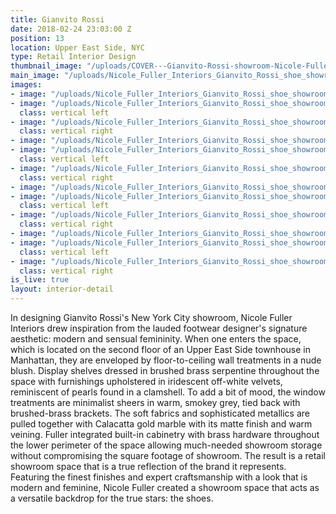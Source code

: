 ```yaml
---
title: Gianvito Rossi
date: 2018-02-24 23:03:00 Z
position: 13
location: Upper East Side, NYC
type: Retail Interior Design
thumbnail_image: "/uploads/COVER---Gianvito-Rossi-showroom-Nicole-Fuller-commercial-retail-interior-designer.jpg"
main_image: "/uploads/Nicole_Fuller_Interiors_Gianvito_Rossi_shoe_showroom_NYC_20.jpg"
images:
- image: "/uploads/Nicole_Fuller_Interiors_Gianvito_Rossi_shoe_showroom_NYC_5.jpg"
- image: "/uploads/Nicole_Fuller_Interiors_Gianvito_Rossi_shoe_showroom_NYC_14.jpg"
  class: vertical left
- image: "/uploads/Nicole_Fuller_Interiors_Gianvito_Rossi_shoe_showroom_NYC_17.jpg"
  class: vertical right
- image: "/uploads/Nicole_Fuller_Interiors_Gianvito_Rossi_shoe_showroom_NYC_16.jpg"
- image: "/uploads/Nicole_Fuller_Interiors_Gianvito_Rossi_shoe_showroom_NYC_13.jpg"
  class: vertical left
- image: "/uploads/Nicole_Fuller_Interiors_Gianvito_Rossi_shoe_showroom_NYC_9.jpg"
  class: vertical right
- image: "/uploads/Nicole_Fuller_Interiors_Gianvito_Rossi_shoe_showroom_NYC_4.jpg"
- image: "/uploads/Nicole_Fuller_Interiors_Gianvito_Rossi_shoe_showroom_NYC_1.jpg"
  class: vertical left
- image: "/uploads/Nicole_Fuller_Interiors_Gianvito_Rossi_shoe_showroom_NYC_18.jpg"
  class: vertical right
- image: "/uploads/Nicole_Fuller_Interiors_Gianvito_Rossi_shoe_showroom_NYC_12.jpg"
- image: "/uploads/Nicole_Fuller_Interiors_Gianvito_Rossi_shoe_showroom_NYC_15.jpg"
  class: vertical left
- image: "/uploads/Nicole_Fuller_Interiors_Gianvito_Rossi_shoe_showroom_NYC_8.jpg"
  class: vertical right
is_live: true
layout: interior-detail
---
```


In designing Gianvito Rossi's New York City showroom, Nicole Fuller Interiors drew inspiration from the lauded footwear designer's signature aesthetic: modern and sensual femininity. When one enters the space, which is located on the second floor of an Upper East Side townhouse in Manhattan, they are enveloped by floor-to-ceiling wall treatments in a nude blush. Display shelves dressed in brushed brass serpentine throughout the space with furnishings upholstered in iridescent off-white velvets, reminiscent of pearls found in a clamshell. To add a bit of mood, the window treatments are minimalist sheers in warm, smokey grey, tied back with brushed-brass brackets. The soft fabrics and sophisticated metallics are pulled together with Calacatta gold marble with its matte finish and warm veining. Fuller integrated built-in cabinetry with brass hardware throughout the lower perimeter of the space allowing much-needed showroom storage without compromising the square footage of showroom. The result is a retail showroom space that is a true reflection of the brand it represents. Featuring the finest finishes and expert craftsmanship with a look that is modern and feminine, Nicole Fuller created a showroom space that acts as a versatile backdrop for the true stars: the shoes.